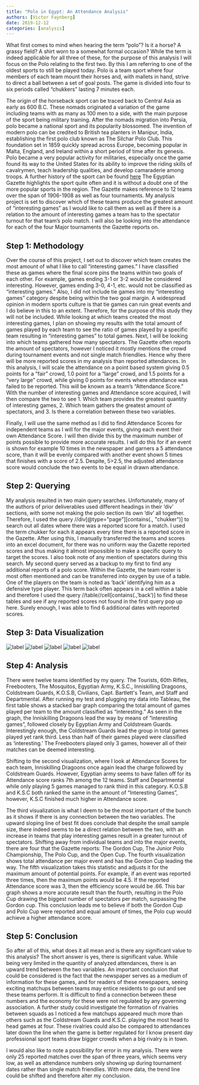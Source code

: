 ```yaml
---
title: "Polo in Egypt: An Attendance Analysis"
authors: [Victor Faynberg]
date: 2019-12-12
categories: [analysis]
---
```


What first comes to mind when hearing the term “polo”? Is it a horse? A grassy field? A shirt worn to a somewhat formal occasion? While the term is indeed applicable for all three of these, for the purpose of this analysis I will focus on the Polo relating to the first two. By this I am referring to one of the oldest sports to still be played today. Polo is a team sport where four members of each team mount their horses and, with mallets in hand, strive to direct a ball between a set of goal posts. The game is divided into four to six periods called “chukkers” lasting 7 minutes each.

The origin of the horseback sport can be traced back to Central Asia as early as 600 B.C. These nomads originated a variation of the game including teams with as many as 100 men to a side, with the main purpose of the sport being military training. After the nomads migration into Persia, polo became a national sport and its popularity blossomed. The invention of modern polo can be credited to British tea planters in Manipur, India, establishing the first polo club known as The Silchar Polo Club. This foundation set in 1859 quickly spread across Europe, becoming popular in Malta, England, and Ireland within a short period of time after its genesis. Polo became a very popular activity for militaries, especially once the game found its way to the United States for its ability to improve the riding skills of cavalrymen, teach leadership qualities, and develop camaraderie among troops. A further history of the sport can be found [here](https://www.polomuseum.com/sport-polo/history-polo)
The Egyptian Gazette highlights the sport quite often and it is without a doubt one of the more popular sports in the region. The Gazette makes reference to 12 teams over the span of 1906-1908 as well as four tournaments. My analysis project is set to discover which of these teams produce the greatest amount of “interesting games” as I would like to call them as well as if there is a relation to the amount of interesting games a team has to the spectator turnout for that team’s polo match. I will also be looking into the attendance for each of the four Major tournaments the Gazette reports on.

## Step 1: Methodology
Over the course of this project, I set out to discover which team creates the most amount of what I like to call “interesting games.” I have classified these as games where the final score pins the teams within two goals of each other. For example, games ending 3-1 or 3-2 would be considered interesting. However, games ending 3-0, 4-1, etc. would not be classified as “interesting games.” Also, I did not include tie games into my “interesting games” category despite being within the two goal margin. A widespread opinion in modern sports culture is that tie games can ruin great events and I do believe in this to an extent. Therefore, for the purpose of this study they will not be included. While looking at which teams created the most interesting games, I plan on showing my results with the total amount of games played by each team to see the ratio of games played by a specific team resulting in “interesting games” to total games.
Next, I will be looking into which teams gathered how many spectators. The Gazette often reports the amount of spectators, however I noticed it mostly mentions the crowd during tournament events and not single match friendlies. Hence why there will be more reported scores in my analysis than reported attendances. In this analysis, I will scale the attendance on a point based system giving 0.5 points for a “fair” crowd, 1.0 point for a “large” crowd, and 1.5 points for a “very large” crowd, while giving 0 points for events where attendance was failed to be reported. This will be known as a team’s “Attendance Score.” With the number of interesting games and Attendance score acquired, I will then compare the two to see 1. Which team provides the greatest quantity of interesting games, 2. Which team gathers the greatest amount of spectators, and 3. Is there a correlation between these two variables.

Finally, I will use the same method as I did to find Attendance Scores for independent teams as I will for the major events, giving each event their own Attendance Score. I will then divide this by the maximum number of points possible to provide more accurate results. I will do this for if an event is shown for example 10 times in the newspaper and garners a 5 attendance score, than it will be evenly compared with another event shown 5 times that finishes with a score of 2.5. Despite, 5>2.5, the adjusted attendance score would conclude the two events to be equal in drawn attendance.
## Step 2: Querying
My analysis resulted in two main query searches. Unfortunately, many of the authors of prior deliverables used different headings in their ‘div’ sections, with some not making the polo section its own ‘div’ all together. Therefore, I used the query //div[@type="page"][contains(., "chukker")] to search out all dates where there was a reported score for a match. I used the term chukker for each it appears every time there is a reported score in the Gazette. After using this, I manually transferred the teams and scores into an excel document, for there was no uniform way the Gazette reported scores and thus making it almost impossible to make a specific query to target the scores. I also took note of any mention of spectators during this search. My second query served as a backup to my first to find any additional reports of a polo score. Within the Gazette, the team roster is most often mentioned and can be transferred into oxygen by use of a table. One of the players on the team is noted as ‘back’ identifying him as a defensive type player. This term back often appears in a cell within a table and therefore I used the query //table//cell[contains(.,’back’)] to find these tables and see if any reported scores not found in the first query pop up here. Surely enough, I was able to find 6 additional dates with reported scores.
## Step 3: Data Visualization
![label](Analysis1.jpg)
![label](Analysis2.jpg)
![label](Analysis3.jpg)
![label](Analysis4.jpg)
![label](Analysis5.jpg)
## Step 4: Analysis
There were twelve teams identified by my query. The Tourists, 60th Rifles, Freebooters, The Mosquitos, Egyptian Army, K.S.C., Inniskilling Dragoons, Coldstream Guards, K.O.S.B, Civilians, Capt. Bartlett's Team, and Staff and Departmental. After running my test and plugging my data into Tableau, the first table shows a stacked bar graph comparing the total amount of games played per team to the amount classified as “interesting.” As seen in the graph, the Inniskilling Dragoons lead the way by means of “interesting games”, followed closely by Egyptian Army and Coldstream Guards. Interestingly enough, the Coldstream Guards lead the group in total games played yet rank third. Less than half of their games played were classified as ‘interesting.’ The Freebooters played only 3 games, however all of their matches can be deemed interesting.  

Shifting to the second visualization, where I look at Attendance Scores for each team, Inniskilling Dragoons once again lead the charge followed by Coldstream Guards. However, Egyptian army seems to have fallen off for its Attendance score ranks 7th among the 12 teams. Staff and Departmental while only playing 5 games managed to rank third in this category. K.O.S.B and K.S.C both ranked the same in the amount of “Interesting Games”, however, K.S.C finished much higher in Attendance score.

The third visualization is what I deem to be the most important of the bunch as it shows if there is any connection between the two variables. The upward sloping line of best fit does conclude that despite the small sample size, there indeed seems to be a direct relation between the two, with an increase in teams that play interesting games result in a greater turnout of spectators.
Shifting away from individual teams and into the major events, there are four that the Gazette reports: The Gordon Cup, The Junior Polo Championship, The Polo Cup, and the Open Cup. The fourth visualization shows total attendance per major event and has the Gordon Cup leading the way. The fifth visualization takes this statistic and adjusts it for the maximum amount of potential points. For example, if an event was reported three times, then the maximum points would be 4.5. If the reported Attendance score was 3, then the efficiency score would be .66. This bar graph shows a more accurate result than the fourth, resulting in the Polo Cup drawing the biggest number of spectators per match, surpassing the Gordon cup. This conclusion leads me to believe if both the Gordon Cup and Polo Cup were reported and equal amount of times, the Polo cup would achieve a higher attendance score.

## Step 5: Conclusion

So after all of this, what does it all mean and is there any significant value to this analysis? The short answer is yes, there is significant value. While being very limited in the quantity of analyzed attendances, there is an upward trend between the two variables. An important conclusion that could be considered is the fact that the newspaper serves as a medium of information for these games, and for readers of these newspapers, seeing exciting matchups between teams may entice residents to go out and see these teams perform. It is difficult to find a connection between these numbers and the economy for these were not regulated by any governing association. A further study could investigate the formation of rivalries between squads as I noticed a few matchups appeared much more than others such as the Coldstream Guards and K.S.C. playing the most head to head games at four. These rivalries could also be compared to attendances later down the line when the game is better regulated for I know present day professional sport teams draw bigger crowds when a big rivalry is in town.

I would also like to note a possibility for error in my analysis. There were only 25 reported matches over the span of three years, which seems very low, as well as attendance numbers only showing up during tournament dates rather than single match friendlies. With more data, the trend line could be shifted and therefore alter my conclusion.
